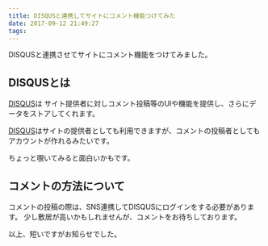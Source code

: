 ```yaml
---
title: DISQUSと連携してサイトにコメント機能つけてみた
date: 2017-09-12 21:49:27
tags:
---
```


DISQUSと連携させてサイトにコメント機能をつけてみました。

## DISQUSとは
[DISQUS](https://disqus.com/)は
サイト提供者に対しコメント投稿等のUIや機能を提供し、さらにデータをストアしてくれます。

[DISQUS](https://disqus.com/)はサイトの提供者としても利用できますが、コメントの投稿者としてもアカウントが作れるみたいです。

ちょっと覗いてみると面白いかもです。

## コメントの方法について
コメントの投稿の際は、SNS連携してDISQUSにログインをする必要があります。
少し敷居が高いかもしれませんが、コメントをお待ちしております。

以上、短いですがお知らせでした。

